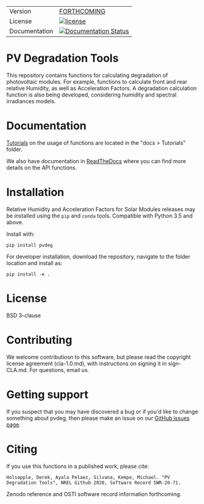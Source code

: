 <table>
<tr>
  <td>Version</td>
  <td>
  <a href="https://zenodo.org/badge/latestdoi/248347431"> FORTHCOMING </a>
</td>
</tr>

<tr>
  <td>License</td>
  <td>
    <a href="https://github.com/NREL/pvdeg/blob/master/LICENSE.md">
    <img src="https://img.shields.io/pypi/l/pvlib.svg" alt="license" />
    </a>
</td>
</tr>
<tr>
  <td>Documentation</td>
  <td>
	<a href='https://pvdeg.readthedocs.io/en/latest/?badge=latest'>
	    <img src='https://readthedocs.org/projects/pvdeg/badge/?version=latest' alt='Documentation Status' />
	</a>
  </td>
</tr>
</table>



# PV Degradation Tools

This repository contains functions for calculating degradation of photovoltaic modules. For example, functions to calculate front and rear relative Humidity, as well as Acceleration Factors. A degradation calculation function is also being developed, considering humidity and spectral irradiances models.



Documentation
=============

[Tutorials](https://github.com/NREL/pvdeg/tree/main/docs/tutorials) on the usage of functions are located in the "docs > Tutorials" folder. 

We also have documentation in [ReadTheDocs](https://pvdeg.readthedocs.io) where you can find more details on the API functions.


Installation
============

Relative Humidity and Acceleration Factors for Solar Modules releases may be installed using the ``pip`` and ``conda`` tools. Compatible with Python 3.5 and above.

Install with:

    pip install pvdeg

For developer installation, download the repository, navigate to the folder location and install as:

    pip install -e .


License
=======

BSD 3-clause


Contributing
=======

We welcome contributiosn to this software, but please read the copyright license agreement (cla-1.0.md), with instructions on signing it in sign-CLA.md. For questions, email us.


Getting support
===============

If you suspect that you may have discovered a bug or if you'd like to
change something about pvdeg, then please make an issue on our
[GitHub issues page](hhttps://github.com/NREL/pvdeg/issues).


Citing
======

If you use this functions in a published work, please cite:

	Holsapple, Derek, Ayala Pelaez, Silvana, Kempe, Michael. "PV Degradation Tools", NREL Github 2020, Software Record SWR-20-71.
	
Zenodo reference and OSTI software record information forthcoming. 

